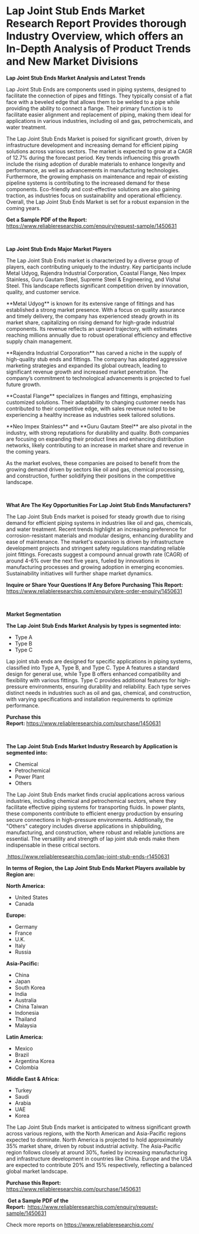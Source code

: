 <p><h1>Lap Joint Stub Ends Market Research Report Provides thorough Industry Overview, which offers an In-Depth Analysis of Product Trends and New Market Divisions</h1></p><p><strong>Lap Joint Stub Ends Market Analysis and Latest Trends</strong></p>
<p><p>Lap Joint Stub Ends are components used in piping systems, designed to facilitate the connection of pipes and fittings. They typically consist of a flat face with a beveled edge that allows them to be welded to a pipe while providing the ability to connect a flange. Their primary function is to facilitate easier alignment and replacement of piping, making them ideal for applications in various industries, including oil and gas, petrochemicals, and water treatment.</p><p>The Lap Joint Stub Ends Market is poised for significant growth, driven by infrastructure development and increasing demand for efficient piping solutions across various sectors. The market is expected to grow at a CAGR of 12.7% during the forecast period. Key trends influencing this growth include the rising adoption of durable materials to enhance longevity and performance, as well as advancements in manufacturing technologies. Furthermore, the growing emphasis on maintenance and repair of existing pipeline systems is contributing to the increased demand for these components. Eco-friendly and cost-effective solutions are also gaining traction, as industries focus on sustainability and operational efficiency. Overall, the Lap Joint Stub Ends Market is set for a robust expansion in the coming years.</p></p>
<p><strong>Get a Sample PDF of the Report:&nbsp;</strong> <a href="https://www.reliableresearchiq.com/enquiry/request-sample/1450631?utm_campaign=1170&utm_medium=2&utm_source=Github&utm_content=ia&utm_term=21022025&utm_id=lap-joint-stub-ends">https://www.reliableresearchiq.com/enquiry/request-sample/1450631</a></p>
<p>&nbsp;</p>
<p><strong>Lap Joint Stub Ends Major Market Players</strong></p>
<p><p>The Lap Joint Stub Ends market is characterized by a diverse group of players, each contributing uniquely to the industry. Key participants include Metal Udyog, Rajendra Industrial Corporation, Coastal Flange, Neo Impex Stainless, Guru Gautam Steel, Supreme Steel & Engineering, and Vishal Steel. This landscape reflects significant competition driven by innovation, quality, and customer service.</p><p>**Metal Udyog** is known for its extensive range of fittings and has established a strong market presence. With a focus on quality assurance and timely delivery, the company has experienced steady growth in its market share, capitalizing on rising demand for high-grade industrial components. Its revenue reflects an upward trajectory, with estimates reaching millions annually due to robust operational efficiency and effective supply chain management.</p><p>**Rajendra Industrial Corporation** has carved a niche in the supply of high-quality stub ends and fittings. The company has adopted aggressive marketing strategies and expanded its global outreach, leading to significant revenue growth and increased market penetration. The company’s commitment to technological advancements is projected to fuel future growth.</p><p>**Coastal Flange** specializes in flanges and fittings, emphasizing customized solutions. Their adaptability to changing customer needs has contributed to their competitive edge, with sales revenue noted to be experiencing a healthy increase as industries seek tailored solutions.</p><p>**Neo Impex Stainless** and **Guru Gautam Steel** are also pivotal in the industry, with strong reputations for durability and quality. Both companies are focusing on expanding their product lines and enhancing distribution networks, likely contributing to an increase in market share and revenue in the coming years.</p><p>As the market evolves, these companies are poised to benefit from the growing demand driven by sectors like oil and gas, chemical processing, and construction, further solidifying their positions in the competitive landscape.</p></p>
<p>&nbsp;</p>
<p><strong>What Are The Key Opportunities For Lap Joint Stub Ends Manufacturers?</strong></p>
<p><p>The Lap Joint Stub Ends market is poised for steady growth due to rising demand for efficient piping systems in industries like oil and gas, chemicals, and water treatment. Recent trends highlight an increasing preference for corrosion-resistant materials and modular designs, enhancing durability and ease of maintenance. The market's expansion is driven by infrastructure development projects and stringent safety regulations mandating reliable joint fittings. Forecasts suggest a compound annual growth rate (CAGR) of around 4-6% over the next five years, fueled by innovations in manufacturing processes and growing adoption in emerging economies. Sustainability initiatives will further shape market dynamics.</p></p>
<p><strong>Inquire or Share Your Questions If Any Before Purchasing This Report:</strong> <a href="https://www.reliableresearchiq.com/enquiry/pre-order-enquiry/1450631?utm_campaign=1170&utm_medium=2&utm_source=Github&utm_content=ia&utm_term=21022025&utm_id=lap-joint-stub-ends">https://www.reliableresearchiq.com/enquiry/pre-order-enquiry/1450631</a></p>
<p>&nbsp;</p>
<p><strong>Market Segmentation</strong></p>
<p><strong>The Lap Joint Stub Ends Market Analysis by types is segmented into:</strong></p>
<p><ul><li>Type A</li><li>Type B</li><li>Type C</li></ul></p>
<p><p>Lap joint stub ends are designed for specific applications in piping systems, classified into Type A, Type B, and Type C. Type A features a standard design for general use, while Type B offers enhanced compatibility and flexibility with various fittings. Type C provides additional features for high-pressure environments, ensuring durability and reliability. Each type serves distinct needs in industries such as oil and gas, chemical, and construction, with varying specifications and installation requirements to optimize performance.</p></p>
<p><strong>Purchase this Report:&nbsp;</strong><a href="https://www.reliableresearchiq.com/purchase/1450631?utm_campaign=1170&utm_medium=2&utm_source=Github&utm_content=ia&utm_term=21022025&utm_id=lap-joint-stub-ends">https://www.reliableresearchiq.com/purchase/1450631</a></p>
<p>&nbsp;</p>
<p><strong>The Lap Joint Stub Ends Market Industry Research by Application is segmented into:</strong></p>
<p><ul><li>Chemical</li><li>Petrochemical</li><li>Power Plant</li><li>Others</li></ul></p>
<p><p>The Lap Joint Stub Ends market finds crucial applications across various industries, including chemical and petrochemical sectors, where they facilitate effective piping systems for transporting fluids. In power plants, these components contribute to efficient energy production by ensuring secure connections in high-pressure environments. Additionally, the "Others" category includes diverse applications in shipbuilding, manufacturing, and construction, where robust and reliable junctions are essential. The versatility and strength of lap joint stub ends make them indispensable in these critical sectors.</p></p>
<p><a href="https://www.reliableresearchiq.com/lap-joint-stub-ends-r1450631?utm_campaign=1170&utm_medium=2&utm_source=Github&utm_content=ia&utm_term=21022025&utm_id=lap-joint-stub-ends">&nbsp;https://www.reliableresearchiq.com/lap-joint-stub-ends-r1450631</a></p>
<p><strong>In terms of Region, the Lap Joint Stub Ends Market Players available by Region are:</strong></p>
<p>
    <p> <strong> North America: </strong>
        <ul>
            <li>United States</li>
            <li>Canada</li>
        </ul>
        </p> 
    <p> <strong> Europe: </strong>
        <ul>
            <li>Germany</li>
            <li>France</li>
            <li>U.K.</li>
            <li>Italy</li>
            <li>Russia</li>
        </ul>
        </p> 
    <p> <strong> Asia-Pacific: </strong>
        <ul>
            <li>China</li>
            <li>Japan</li>
            <li>South Korea</li>
            <li>India</li>
            <li>Australia</li>
            <li>China Taiwan</li>
            <li>Indonesia</li>
            <li>Thailand</li>
            <li>Malaysia</li>
        </ul>
        </p> 
    <p> <strong> Latin America: </strong>
        <ul>
            <li>Mexico</li>
            <li>Brazil</li>
            <li>Argentina Korea</li>
            <li>Colombia</li>
        </ul>
        </p> 
    <p> <strong> Middle East & Africa: </strong>
        <ul>
            <li>Turkey</li>
            <li>Saudi</li>
            <li>Arabia</li>
            <li>UAE</li>
            <li>Korea</li>
        </ul>
    </p>
    </p>
<p><p>The Lap Joint Stub Ends market is anticipated to witness significant growth across various regions, with the North American and Asia-Pacific regions expected to dominate. North America is projected to hold approximately 35% market share, driven by robust industrial activity. The Asia-Pacific region follows closely at around 30%, fueled by increasing manufacturing and infrastructure development in countries like China. Europe and the USA are expected to contribute 20% and 15% respectively, reflecting a balanced global market landscape.</p></p>
<p><strong>Purchase this Report: </strong><a href="https://www.reliableresearchiq.com/purchase/1450631?utm_campaign=1170&utm_medium=2&utm_source=Github&utm_content=ia&utm_term=21022025&utm_id=lap-joint-stub-ends">https://www.reliableresearchiq.com/purchase/1450631</a></p>
<p>&nbsp;<strong>Get a Sample PDF of the Report:&nbsp;&nbsp;</strong><a href="https://www.reliableresearchiq.com/enquiry/request-sample/1450631?utm_campaign=1170&utm_medium=2&utm_source=Github&utm_content=ia&utm_term=21022025&utm_id=lap-joint-stub-ends">https://www.reliableresearchiq.com/enquiry/request-sample/1450631</a></p>
<p><strong></strong></p>
<p>Check more reports on <a href="https://www.reliableresearchiq.com/?utm_campaign=1170&utm_medium=2&utm_source=Github&utm_content=ia&utm_term=21022025&utm_id=lap-joint-stub-ends">https://www.reliableresearchiq.com/</a></p>